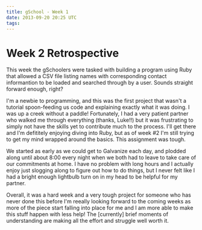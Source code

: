 ```yaml
---
title: gSchool - Week 1
date: 2013-09-20 20:25 UTC
tags:
---
```


<h1>Week 2 Retrospective</h1>

<p>
  This week the gSchoolers were tasked with building a program using Ruby that allowed a CSV file listing names with corresponding contact informantion to be loaded and searched through by a user. Sounds straight forward enough, right?
</p>

<p>
  I'm a newbie to programming, and this was the first project that wasn't a tutorial spoon-feeding us code and explaining exactly what it was doing. I was up a creek without a paddle! Fortunately, I had a very patient partner who walked me through everything (thanks, Luke!!) but it was frustrating to simply not have the skills yet to contribute much to the process. I'll get there and I'm defititely enjoying diving into Ruby, but as of week #2 I'm still trying to get my mind wrapped around the basics. This assignment was tough.
</p>

<p>
  We started as early as we could get to Galvanize each day, and plodded along until about 8:00 every night when we both had to leave to take care of our commitments at home. I have no problem with long hours and I actually enjoy just slogging along to figure out how to do things, but I never felt like I had a bright enough lightbulb turn on in my head to be helpful for my partner.
</p>

<p>
  Overall, it was a hard week and a very tough project for someone who has never done this before I'm reeally looking forward to the coming weeks as more of the piece start falling into place for me and I am more able to make this stuff happen with less help! The [currently] brief moments of understanding are making all the effort and struggle well worth it.
</p>
